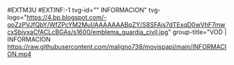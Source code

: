#EXTM3U
#EXTINF:-1 tvg-id="" INFORMACION" tvg-logo="https://4.bp.blogspot.com/-qoZzPVJfQbY/WfZPcYM2MuI/AAAAAAABqZY/S8SFAjs7dTExqD0wVhF7mwcxSbivxaCfACLcBGAs/s1600/emblema_guardia_civil.jpg" group-title="VOD | INFORMACION
https://raw.githubusercontent.com/maligno738/movispapi/main/INFORMACION.mp4
